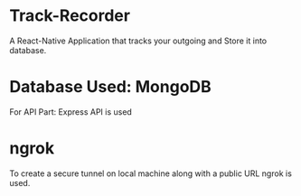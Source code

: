 # Track-Recorder
A React-Native Application that tracks your outgoing and Store it into database.
# Database Used: MongoDB
For API Part: Express API is used
# ngrok
To create a secure tunnel on local machine along with a public URL ngrok is used.
